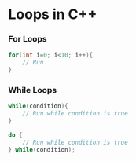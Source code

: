 # Loops in C++

### For Loops
```c++
for(int i=0; i<10; i++){
	// Run 
}
```


### While Loops

```c++
while(condition){
	// Run while condition is true
}
```

```c++
do {
	// Run while condition is true
} while(condition);
```
